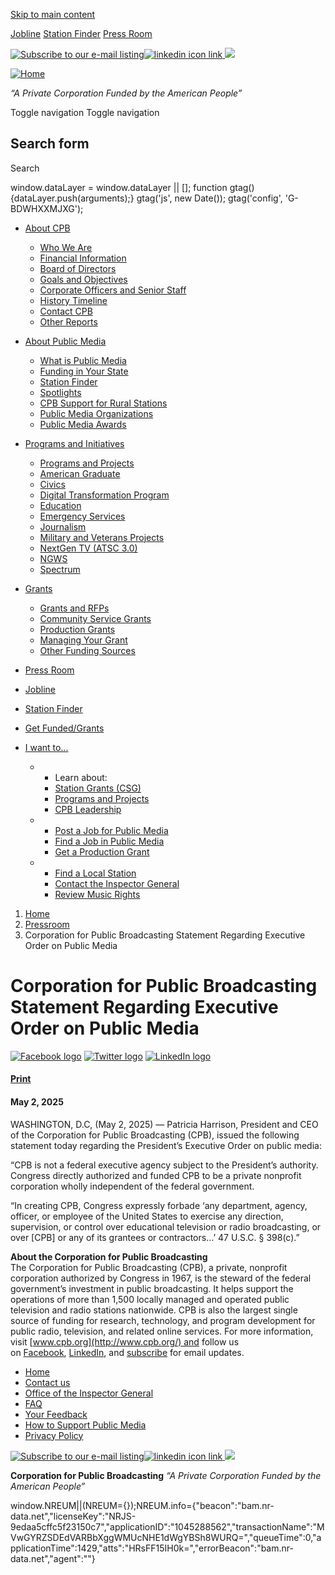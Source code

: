 [Skip to main content](#main-content)

[Jobline](/jobline) [Station Finder](/cpb-station-finder) [Press Room](/pressroom)

 [![Subscribe to our e-mail listing](/sites/all/themes/cpb_desktop/img/email.png)](/subscribe)[![linkedin icon link](/sites/all/themes/cpb_desktop/img/linkedin-icon.png) ](https://www.linkedin.com/company/corporation-for-public-broadcasting/)[![](/sites/all/themes/cpb_desktop/img/facebook_icon.jpg)](https://www.facebook.com/CorporationForPublicBroadcasting)

[![Home](https://cpb.org/sites/all/themes/cpb_desktop/logo.png)](/ "Home")

_“A Private Corporation Funded by the American People”_

Toggle navigation Toggle navigation

Search form
-----------

Search

 

window.dataLayer = window.dataLayer || \[\]; function gtag(){dataLayer.push(arguments);} gtag('js', new Date()); gtag('config', 'G-BDWHXXMJXG');

*   [About CPB](/aboutcpb)
    *   [Who We Are](/aboutcpb)
    *   [Financial Information](/aboutcpb/financials)
    *   [Board of Directors](/aboutcpb/leadership/board)
    *   [Goals and Objectives](/aboutcpb/goals/goalsandobjectives)
    *   [Corporate Officers and Senior Staff](/aboutcpb/leadership)
    *   [History Timeline](/AboutCPB/History-Timeline)
    *   [Contact CPB](/AboutCPB/Contact-CPB)
    *   [Other Reports](/aboutcpb/other-reports)
*   [About Public Media](/aboutpb)
    *   [What is Public Media](/aboutpb/what-public-media)
    *   [Funding in Your State](/aboutcpb/financials/funding)
    *   [Station Finder](/cpb-station-finder)
    *   [Spotlights](/features)
    *   [CPB Support for Rural Stations](/aboutpb/rural)
    *   [Public Media Organizations](/stations/pborganizations)
    *   [Public Media Awards](/aboutpb/awards "Public Media Awards landing page")
*   [Programs and Initiatives](/programs)
    *   [Programs and Projects](/programs)
    *   [American Graduate](/americangraduate)
    *   [Civics](/civic-learning)
    *   [Digital Transformation Program](/Digital-Transformation-Program)
    *   [Education](/education)
    *   [Emergency Services](/emergency-alerts)
    *   [Journalism](/Public-Media-Journalism)
    *   [Military and Veterans Projects](/vch)
    *   [NextGen TV (ATSC 3.0)](/atsc3)
    *   [NGWS](/NGWS)
    *   [Spectrum](/spectrum)
*   [Grants](/grants)
    *   [Grants and RFPs](/grants)
    *   [Community Service Grants](/stations)
    *   [Production Grants](/grants/production-grants)
    *   [Managing Your Grant](/grants/managing-your-grant)
    *   [Other Funding Sources](/grants/other-funding-sources)
*   [Press Room](/pressroom)
*   [Jobline](/jobline)
*   [Station Finder](/cpb-station-finder)
*   [Get Funded/Grants](/grants)
*   [I want to...](#)
    
    *   *   Learn about:
        *   [Station Grants (CSG)](/stations)
        *   [Programs and Projects](/programs)
        *   [CPB Leadership](/aboutcpb/leadership)
    *   *   [Post a Job for Public Media](/user/register)
        *   [Find a Job in Public Media](/jobline)
        *   [Get a Production Grant](/grants/production-grants)
    *   *   [Find a Local Station](/cpb-station-finder)
        *   [Contact the Inspector General](https://cpboig.oversight.gov/report-fraud-contact-us)
        *   [Review Music Rights](/musicrights)

1.  [Home](/)
2.  [Pressroom](/pressroom)
3.  Corporation for Public Broadcasting Statement Regarding Executive Order on Public Media

Corporation for Public Broadcasting Statement Regarding Executive Order on Public Media
=======================================================================================

[![Facebook logo](https://cpb.org/sites/all/themes/cpb_desktop/img/facebook.png)](https://www.facebook.com/sharer.php?u=https%3A//cpb.org/pressroom/Corporation-Public-Broadcasting-Statement-Regarding-Executive-Order-Public-Media&t=%20Corporation%20for%20Public%20Broadcasting%20Statement%20Regarding%20Executive%20Order%20on%20Public%20Media%20 "Share on Facebook") [![Twitter logo](https://cpb.org/sites/all/themes/cpb_desktop/img/twitter.png)](https://twitter.com/share?url=https%3A//cpb.org/pressroom/Corporation-Public-Broadcasting-Statement-Regarding-Executive-Order-Public-Media&text=%20Corporation%20for%20Public%20Broadcasting%20Statement%20Regarding%20Executive%20Order%20on%20Public%20Media%20 "Share this on Twitter") [![LinkedIn logo](https://cpb.org/sites/all/themes/cpb_desktop/img/linkedin.png)](https://www.linkedin.com/shareArticle?mini=true&url=https%3A//cpb.org/pressroom/Corporation-Public-Broadcasting-Statement-Regarding-Executive-Order-Public-Media&title=%20Corporation%20for%20Public%20Broadcasting%20Statement%20Regarding%20Executive%20Order%20on%20Public%20Media%20&summary=%0D%0A%09WASHINGTON%2C%20D.C%2C%20%28May%202%2C%202025%29%20%E2%80%94%20Patricia%20Harrison%2C%20President%20and%20CEO%20of%20the%20Corporation%20for%20Public%20Broadcasting%20%28CPB%29%2C%20issued%20the%20following%20statement%20today%20regarding%20the%20President%E2%80%99s%20Executive%20Order%20on%20public%20media%3A%0D%0A%0D%0A%0D%0A%09%E2%80%9CCPB%20is%20not%20a%20federal%20executive%20agency%20subject%20to%20the%20President%E2%80%99s%20authority.%20Congress%20directly%20authorized%20and%20funded%20CPB%20to%20be%20a%20private%20nonprofit%20corporation%20wholly%20independent%20of%20the%20federal%20government.%20&source=CPB "Publish this post to LinkedIn")

#### [Print](#main-content "Click here to print.")

#### May 2, 2025

WASHINGTON, D.C, (May 2, 2025) — Patricia Harrison, President and CEO of the Corporation for Public Broadcasting (CPB), issued the following statement today regarding the President’s Executive Order on public media:

“CPB is not a federal executive agency subject to the President’s authority. Congress directly authorized and funded CPB to be a private nonprofit corporation wholly independent of the federal government.

“In creating CPB, Congress expressly forbade ‘any department, agency, officer, or employee of the United States to exercise any direction, supervision, or control over educational television or radio broadcasting, or over \[CPB\] or any of its grantees or contractors…’ 47 U.S.C. § 398(c).”

**About the Corporation for Public Broadcasting**  
The Corporation for Public Broadcasting (CPB), a private, nonprofit corporation authorized by Congress in 1967, is the steward of the federal government’s investment in public broadcasting. It helps support the operations of more than 1,500 locally managed and operated public television and radio stations nationwide. CPB is also the largest single source of funding for research, technology, and program development for public radio, television, and related online services. For more information, visit [www.cpb.org](http://www.cpb.org/) and follow us on [Facebook](https://www.facebook.com/CorporationForPublicBroadcasting), [LinkedIn](https://www.linkedin.com/company/corporation-for-public-broadcasting), and [subscribe](http://www.cpb.org/subscribe) for email updates.

*   [Home](/)
*   [Contact us](/AboutCPB/Contact-CPB)
*   [Office of the Inspector General](https://cpboig.oversight.gov/)
*   [FAQ](/faq)
*   [Your Feedback](/your-feedback)
*   [How to Support Public Media](http://cpb.org/aboutpb/what-public-media#supportpb)
*   [Privacy Policy](/privacy-policy)

 [![Subscribe to our e-mail listing](/sites/all/themes/cpb_desktop/img/email.png)](/subscribe)[![linkedin icon link](/sites/all/themes/cpb_desktop/img/linkedin-icon.png) ](https://www.linkedin.com/company/corporation-for-public-broadcasting/)[![](/sites/all/themes/cpb_desktop/img/facebook_icon.jpg)](https://www.facebook.com/CorporationForPublicBroadcasting)

**Corporation for Public Broadcasting** _“A Private Corporation Funded by the American People”_

window.NREUM||(NREUM={});NREUM.info={"beacon":"bam.nr-data.net","licenseKey":"NRJS-9edaa5cffc5f23150c7","applicationID":"1045288562","transactionName":"MVwGYRZSDEdVARBbXggWMUcNHE1dWgYBSh8WURQ=","queueTime":0,"applicationTime":1429,"atts":"HRsFF15IH0k=","errorBeacon":"bam.nr-data.net","agent":""}